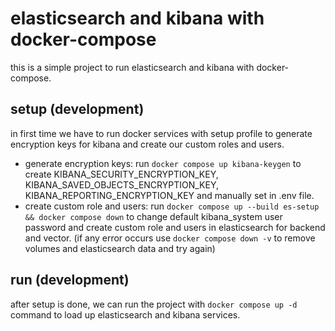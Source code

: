 # elasticsearch and kibana with docker-compose

this is a simple project to run elasticsearch and kibana with docker-compose.

## setup (development)

in first time we have to run docker services with setup profile to generate encryption keys for kibana and create our custom roles and users.

- generate encryption keys: run `docker compose up kibana-keygen` to create KIBANA_SECURITY_ENCRYPTION_KEY, KIBANA_SAVED_OBJECTS_ENCRYPTION_KEY, KIBANA_REPORTING_ENCRYPTION_KEY and manually set in .env file.
- create custom role and users: run `docker compose up --build es-setup && docker compose down` to change default kibana_system user password and create custom role and users in elasticsearch for backend and vector. (if any error occurs use `docker compose down -v` to remove volumes and elasticsearch data and try again)

## run (development)

after setup is done, we can run the project with `docker compose up -d` command to load up elasticsearch and kibana services.
